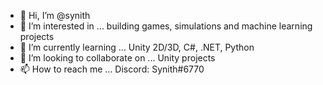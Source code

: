 - 👋 Hi, I’m @synith
- 👀 I’m interested in ... building games, simulations and machine learning projects
- 🌱 I’m currently learning ... Unity 2D/3D, C#, .NET, Python
- 💞️ I’m looking to collaborate on ... Unity projects
- 📫 How to reach me ... Discord: Synith#6770

<!---
synith/synith is a ✨ special ✨ repository because its `README.md` (this file) appears on your GitHub profile.
You can click the Preview link to take a look at your changes.
--->
